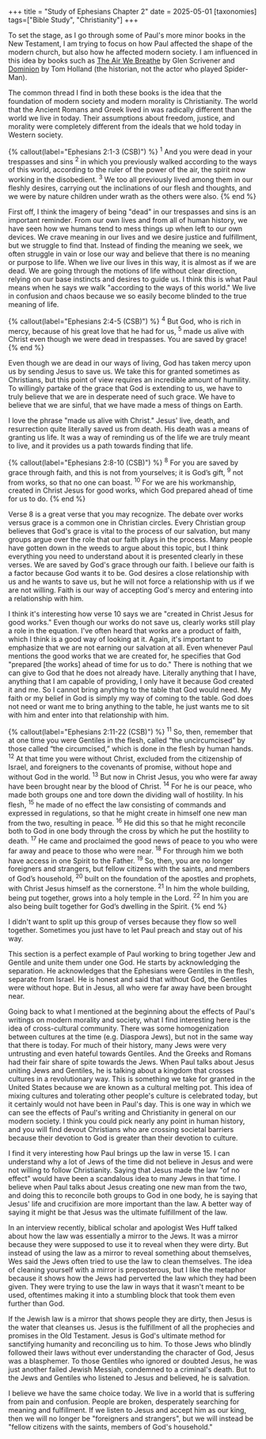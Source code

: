 +++
title = "Study of Ephesians Chapter 2"
date = 2025-05-01
[taxonomies]
tags=["Bible Study", "Christianity"]
+++

To set the stage, as I go through some of Paul's more minor books in the New Testament, I am trying to focus on how Paul affected the shape of the modern church, but also how he affected modern society.
I am influenced in this idea by books such as [The Air We Breathe](https://www.thegoodbook.com/the-air-we-breathe) by Glen Scrivener and [Dominion](https://www.amazon.com/Dominion-Christian-Revolution-Remade-World/dp/0465093507) by Tom Holland (the historian, not the actor who played Spider-Man).

The common thread I find in both these books is the idea that the foundation of modern society and modern morality is Christianity.
The world that the Ancient Romans and Greek lived in was radically different than the world we live in today.
Their assumptions about freedom, justice, and morality were completely different from the ideals that we hold today in Western society.

{% callout(label="Ephesians 2:1-3 (CSB)") %}
<sup>1</sup> And you were dead in your trespasses and sins
<sup>2</sup> in which you previously walked according to the ways of this world, according to the ruler of the power of the air, the spirit now working in the disobedient.
<sup>3</sup> We too all previously lived among them in our fleshly desires, carrying out the inclinations of our flesh and thoughts, and we were by nature children under wrath as the others were also.
{% end %}

First off, I think the imagery of being "dead" in our trespasses and sins is an important reminder.
From our own lives and from all of human history, we have seen how we humans tend to mess things up when left to our own devices.
We crave meaning in our lives and we desire justice and fulfillment, but we struggle to find that.
Instead of finding the meaning we seek, we often struggle in vain or lose our way and believe that there is no meaning or purpose to life.
When we live our lives in this way, it is almost as if we are dead.
We are going through the motions of life without clear direction, relying on our base instincts and desires to guide us.
I think this is what Paul means when he says we walk "according to the ways of this world."
We live in confusion and chaos because we so easily become blinded to the true meaning of life.

{% callout(label="Ephesians 2:4-5 (CSB)") %}
<sup>4</sup> But God, who is rich in mercy, because of his great love that he had for us,
<sup>5</sup> made us alive with Christ even though we were dead in trespasses. You are saved by grace!
{% end %}

Even though we are dead in our ways of living, God has taken mercy upon us by sending Jesus to save us.
We take this for granted sometimes as Christians, but this point of view requires an incredible amount of humility.
To willingly partake of the grace that God is extending to us, we have to truly believe that we are in desperate need of such grace.
We have to believe that we are sinful, that we have made a mess of things on Earth.

I love the phrase "made us alive with Christ."
Jesus' live, death, and resurrection quite literally saved us from death.
His death was a means of granting us life.
It was a way of reminding us of the life we are truly meant to live, and it provides us a path towards finding that life.

{% callout(label="Ephesians 2:8-10 (CSB)") %}
<sup>8</sup> For you are saved by grace through faith, and this is not from yourselves; it is God’s gift,
<sup>9</sup> not from works, so that no one can boast.
<sup>10</sup> For we are his workmanship, created in Christ Jesus for good works, which God prepared ahead of time for us to do.
{% end %}

Verse 8 is a great verse that you may recognize.
The debate over works versus grace is a common one in Christian circles.
Every Christian group believes that God's grace is vital to the process of our salvation, but many groups argue over the role that our faith plays in the process.
Many people have gotten down in the weeds to argue about this topic, but I think everything you need to understand about it is presented clearly in these verses.
We are saved by God's grace through our faith.
I believe our faith is a factor because God wants it to be.
God desires a close relationship with us and he wants to save us, but he will not force a relationship with us if we are not willing.
Faith is our way of accepting God's mercy and entering into a relationship with him.

I think it's interesting how verse 10 says we are "created in Christ Jesus for good works."
Even though our works do not save us, clearly works still play a role in the equation.
I've often heard that works are a product of faith, which I think is a good way of looking at it.
Again, it's important to emphasize that we are not earning our salvation at all.
Even whenever Paul mentions the good works that we are created for, he specifies that God "prepared [the works] ahead of time for us to do."
There is nothing that we can give to God that he does not already have.
Literally anything that I have, anything that I am capable of providing, I only have it because God created it and me.
So I cannot bring anything to the table that God would need.
My faith or my belief in God is simply my way of coming to the table.
God does not need or want me to bring anything to the table, he just wants me to sit with him and enter into that relationship with him.

{% callout(label="Ephesians 2:11-22 (CSB)") %}
<sup>11</sup> So, then, remember that at one time you were Gentiles in the flesh, called “the uncircumcised” by those called “the circumcised,” which is done in the flesh by human hands.
<sup>12</sup> At that time you were without Christ, excluded from the citizenship of Israel, and foreigners to the covenants of promise, without hope and without God in the world.
<sup>13</sup> But now in Christ Jesus, you who were far away have been brought near by the blood of Christ.
<sup>14</sup> For he is our peace, who made both groups one and tore down the dividing wall of hostility. In his flesh,
<sup>15</sup> he made of no effect the law consisting of commands and expressed in regulations, so that he might create in himself one new man from the two, resulting in peace.
<sup>16</sup> He did this so that he might reconcile both to God in one body through the cross by which he put the hostility to death.
<sup>17</sup> He came and proclaimed the good news of peace to you who were far away and peace to those who were near.
<sup>18</sup> For through him we both have access in one Spirit to the Father.
<sup>19</sup> So, then, you are no longer foreigners and strangers, but fellow citizens with the saints, and members of God’s household,
<sup>20</sup> built on the foundation of the apostles and prophets, with Christ Jesus himself as the cornerstone.
<sup>21</sup> In him the whole building, being put together, grows into a holy temple in the Lord.
<sup>22</sup> In him you are also being built together for God’s dwelling in the Spirit.
{% end %}

I didn't want to split up this group of verses because they flow so well together.
Sometimes you just have to let Paul preach and stay out of his way.

This section is a perfect example of Paul working to bring together Jew and Gentile and unite them under one God.
He starts by acknowledging the separation.
He acknowledges that the Ephesians were Gentiles in the flesh, separate from Israel.
He is honest and said that without God, the Gentiles were without hope.
But in Jesus, all who were far away have been brought near.

Going back to what I mentioned at the beginning about the effects of Paul's writings on modern morality and society, what I find interesting here is the idea of cross-cultural community.
There was some homogenization between cultures at the time (e.g. Diaspora Jews), but not in the same way that there is today.
For much of their history, many Jews were very untrusting and even hateful towards Gentiles.
And the Greeks and Romans had their fair share of spite towards the Jews.
When Paul talks about Jesus uniting Jews and Gentiles, he is talking about a kingdom that crosses cultures in a revolutionary way.
This is something we take for granted in the United States because we are known as a cultural melting pot.
This idea of mixing cultures and tolerating other people's culture is celebrated today, but it certainly would not have been in Paul's day.
This is one way in which we can see the effects of Paul's writing and Christianity in general on our modern society.
I think you could pick nearly any point in human history, and you will find devout Christians who are crossing societal barriers because their devotion to God is greater than their devotion to culture.

I find it very interesting how Paul brings up the law in verse 15.
I can understand why a lot of Jews of the time did not believe in Jesus and were not willing to follow Christianity.
Saying that Jesus made the law "of no effect" would have been a scandalous idea to many Jews in that time.
I believe when Paul talks about Jesus creating one new man from the two, and doing this to reconcile both groups to God in one body, he is saying that Jesus' life and crucifixion are more important than the law.
A better way of saying it might be that Jesus was the ultimate fulfillment of the law.

In an interview recently, biblical scholar and apologist Wes Huff talked about how the law was essentially a mirror to the Jews.
It was a mirror because they were supposed to use it to reveal when they were dirty.
But instead of using the law as a mirror to reveal something about themselves, Wes said the Jews often tried to use the law to clean themselves.
The idea of cleaning yourself with a mirror is preposterous, but I like the metaphor because it shows how the Jews had perverted the law which they had been given.
They were trying to use the law in ways that it wasn't meant to be used, oftentimes making it into a stumbling block that took them even further than God.

If the Jewish law is a mirror that shows people they are dirty, then Jesus is the water that cleanses us.
Jesus is the fulfillment of all the prophecies and promises in the Old Testament.
Jesus is God's ultimate method for sanctifying humanity and reconciling us to him.
To those Jews who blindly followed their laws without ever understanding the character of God, Jesus was a blasphemer.
To those Gentiles who ignored or doubted Jesus, he was just another failed Jewish Messiah, condemned to a criminal's death.
But to the Jews and Gentiles who listened to Jesus and believed, he is salvation.

I believe we have the same choice today.
We live in a world that is suffering from pain and confusion.
People are broken, desperately searching for meaning and fulfillment.
If we listen to Jesus and accept him as our king, then we will no longer be "foreigners and strangers", but we will instead be "fellow citizens with the saints, members of God's household."
